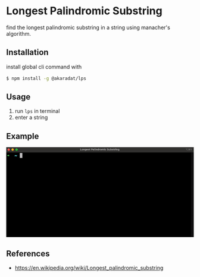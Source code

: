 # Longest Palindromic Substring

find the longest palindromic substring in a string using manacher's algorithm.

## Installation

install global cli command with

```bash
$ npm install -g @akaradat/lps
```

## Usage

1. run `lps` in terminal
2. enter a string

## Example

![npm-cli](docs/usage.gif)

## References

- https://en.wikipedia.org/wiki/Longest_palindromic_substring
